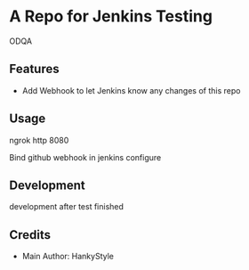 # A Repo for Jenkins Testing

ODQA

## Features

- Add Webhook to let Jenkins know any changes of this repo

## Usage


ngrok http 8080


Bind github webhook in jenkins configure

## Development


development after test finished 

## Credits

- Main Author: HankyStyle
